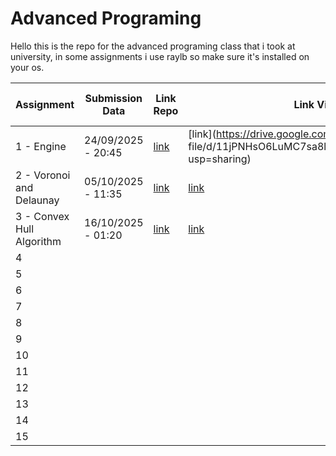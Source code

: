 # Advanced Programing

Hello this is the repo for the advanced programing class that i took at university, in some assignments i use raylb so make sure it's installed on your os.

| Assignment  | Submission Data | Link Repo | Link Video | Done In The Deadline |
| -------- | ------- | ------- | ------- | ------- | 
| 1 - Engine | 24/09/2025 - 20:45 | [link](https://github.com/maxcbarn/advanced-programming/tree/main/assignment_1) | [link](https://drive.google.com/ file/d/11jPNHsO6LuMC7sa8lP3A6AvJUP4pRbJ8/view?usp=sharing) | Yes |
| 2 - Voronoi and Delaunay | 05/10/2025 - 11:35 | [link](https://github.com/maxcbarn/advanced-programming/tree/main/assignment_2) | [link](https://drive.google.com/file/d/1IFBi6s4qcVm6cJ1om3gnSbmnfZqIOKx-/view?usp=sharing) | Yes 
| 3 - Convex Hull Algorithm | 16/10/2025 - 01:20 | [link](https://github.com/maxcbarn/advanced-programming/tree/main/assignment_3) | [link](https://drive.google.com/file/d/1yfqc80sqZVxNvx-WTCkvsv9afT7KXxku/view?usp=sharing) | Yes
| 4 | | | |
| 5 | | | | 
| 6 | | | |
| 7 | | | |
| 8 | | | |
| 9 | | | |
| 10 | | | |
| 11 | | | |
| 12 | | | |
| 13 | | | |
| 14 | | | |
| 15 | | | |
